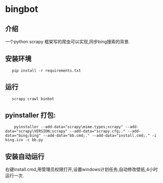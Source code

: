 # bingbot
## 介绍
   一个python scrapy 框架写的爬虫可以实现,同步bing搜索的背景.
## 安装环境
  ```
     pip install -r requirements.txt
  ```
## 运行
```
   scrapy crawl binbot
```

## pyinstaller 打包:
```shell
    pyinstaller --add-data="scrapy\mime.types;scrapy" --add-data="scrapy\VERSION;scrapy" --add-data="scrapy.cfg;." --add-data="bing;bing" --add-data="bb.cmd;." --add-data="install.cmd;." -i bing.ico -c bb.py
```
## 安装自动运行
 右键install.cmd,用管理员权限打开,设置windows计划任务,自动修改壁纸,4小时运行一次.
